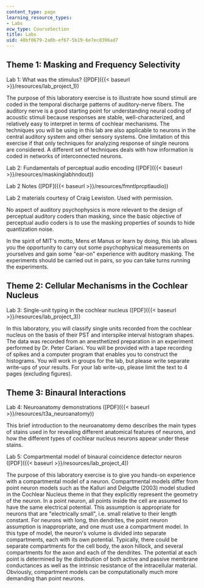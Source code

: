 ```yaml
---
content_type: page
learning_resource_types:
- Labs
ocw_type: CourseSection
title: Labs
uid: 40bf0679-2a0b-ef67-5b19-6e7ec8396ad7
---
```


Theme 1: Masking and Frequency Selectivity
------------------------------------------

Lab 1: What was the stimulus? ([PDF]({{< baseurl >}}/resources/lab_project_1))

The purpose of this laboratory exercise is to illustrate how sound stimuli are coded in the temporal discharge patterns of auditory-nerve fibers. The auditory nerve is a good starting point for understanding neural coding of acoustic stimuli because responses are stable, well-characterized, and relatively easy to interpret in terms of cochlear mechanisms. The techniques you will be using in this lab are also applicable to neurons in the central auditory system and other sensory systems. One limitation of this exercise if that only techniques for analyzing response of single neurons are considered. A different set of techniques deals with how information is coded in networks of interconnected neurons.

Lab 2: Fundamentals of perceptual audio encoding ([PDF]({{< baseurl >}}/resources/maskinglabhndout))

Lab 2 Notes ([PDF]({{< baseurl >}}/resources/fmntlprcptlaudio))

Lab 2 materials courtesy of Craig Lewiston. Used with permission.

No aspect of auditory psychophysics is more relevant to the design of perceptual auditory coders than masking, since the basic objective of perceptual audio coders is to use the masking properties of sounds to hide quantization noise.

In the spirit of MIT's motto, Mens et Manus or learn by doing, this lab allows you the opportunity to carry out some psychophysical measurements on yourselves and gain some "ear-on" experience with auditory masking. The experiments should be carried out in pairs, so you can take turns running the experiments.

Theme 2: Cellular Mechanisms in the Cochlear Nucleus
----------------------------------------------------

Lab 3: Single-unit typing in the cochlear nucleus ([PDF]({{< baseurl >}}/resources/lab_project_3))

In this laboratory, you will classify single units recorded from the cochlear nucleus on the basis of their PST and interspike interval histogram shapes. The data was recorded from an anesthetized preparation in an experiment performed by Dr. Peter Cariani. You will be provided with a tape recording of spikes and a computer program that enables you to construct the histograms. You will work in groups for the lab, but please write separate write-ups of your results. For your lab write-up, please limit the text to 4 pages (excluding figures).

Theme 3: Binaural Interactions
------------------------------

Lab 4: Neuroanatomy demonstrations ([PDF]({{< baseurl >}}/resources/t3a_neuroanatomy))

This brief introduction to the neuroanatomy demo describes the main types of stains used in for revealing different anatomical features of neurons, and how the different types of cochlear nucleus neurons appear under these stains.

Lab 5: Compartmental model of binaural coincidence detector neuron ([PDF]({{< baseurl >}}/resources/lab_project_4))

The purpose of this laboratory exercise is to give you hands-on experience with a compartmental model of a neuron. Compartmental models differ from point neuron models such as the Kalluri and Delgutte (2003) model studied in the Cochlear Nucleus theme in that they explicitly represent the geometry of the neuron. In a point neuron, all points inside the cell are assumed to have the same electrical potential. This assumption is appropriate for neurons that are "electrically small", i.e. small relative to their length constant. For neurons with long, thin dendrites, the point neuron assumption is inappropriate, and one must use a compartment model. In this type of model, the neuron's volume is divided into separate compartments, each with its own potential. Typically, there could be separate compartments for the cell body, the axon hillock, and several compartments for the axon and each of the dendrites. The potential at each point is determined by the distribution of both active and passive membrane conductances as well as the intrinsic resistance of the intracellular material. Obviously, compartment models can be computationally much more demanding than point neurons.